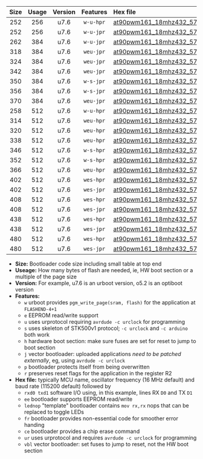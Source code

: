 |Size|Usage|Version|Features|Hex file|
|:-:|:-:|:-:|:-:|:--|
|252|256|u7.6|`w-u-hpr`|[at90pwm161_18mhz432_57600bps_rxb0_txb1_ur.hex](https://raw.githubusercontent.com/stefanrueger/urboot/main/bootloaders/at90pwm161/fcpu_18mhz432/57600_bps/at90pwm161_18mhz432_57600bps_rxb0_txb1_ur.hex)|
|252|256|u7.6|`w-u-jpr`|[at90pwm161_18mhz432_57600bps_rxb0_txb1_ur_vbl.hex](https://raw.githubusercontent.com/stefanrueger/urboot/main/bootloaders/at90pwm161/fcpu_18mhz432/57600_bps/at90pwm161_18mhz432_57600bps_rxb0_txb1_ur_vbl.hex)|
|262|384|u7.6|`w-u-jpr`|[at90pwm161_18mhz432_57600bps_rxb0_txb1_lednop_ur_vbl.hex](https://raw.githubusercontent.com/stefanrueger/urboot/main/bootloaders/at90pwm161/fcpu_18mhz432/57600_bps/at90pwm161_18mhz432_57600bps_rxb0_txb1_lednop_ur_vbl.hex)|
|318|384|u7.6|`weu-jpr`|[at90pwm161_18mhz432_57600bps_rxb0_txb1_ee_ur_vbl.hex](https://raw.githubusercontent.com/stefanrueger/urboot/main/bootloaders/at90pwm161/fcpu_18mhz432/57600_bps/at90pwm161_18mhz432_57600bps_rxb0_txb1_ee_ur_vbl.hex)|
|324|384|u7.6|`weu-jpr`|[at90pwm161_18mhz432_57600bps_rxb0_txb1_ee_lednop_ur_vbl.hex](https://raw.githubusercontent.com/stefanrueger/urboot/main/bootloaders/at90pwm161/fcpu_18mhz432/57600_bps/at90pwm161_18mhz432_57600bps_rxb0_txb1_ee_lednop_ur_vbl.hex)|
|342|384|u7.6|`weu-jpr`|[at90pwm161_18mhz432_57600bps_rxb0_txb1_ee_lednop_fr_ur_vbl.hex](https://raw.githubusercontent.com/stefanrueger/urboot/main/bootloaders/at90pwm161/fcpu_18mhz432/57600_bps/at90pwm161_18mhz432_57600bps_rxb0_txb1_ee_lednop_fr_ur_vbl.hex)|
|350|384|u7.6|`w-s-jpr`|[at90pwm161_18mhz432_57600bps_rxb0_txb1_vbl.hex](https://raw.githubusercontent.com/stefanrueger/urboot/main/bootloaders/at90pwm161/fcpu_18mhz432/57600_bps/at90pwm161_18mhz432_57600bps_rxb0_txb1_vbl.hex)|
|356|384|u7.6|`w-s-jpr`|[at90pwm161_18mhz432_57600bps_rxb0_txb1_lednop_vbl.hex](https://raw.githubusercontent.com/stefanrueger/urboot/main/bootloaders/at90pwm161/fcpu_18mhz432/57600_bps/at90pwm161_18mhz432_57600bps_rxb0_txb1_lednop_vbl.hex)|
|370|384|u7.6|`weu-jpr`|[at90pwm161_18mhz432_57600bps_rxb0_txb1_ee_lednop_fr_ce_ur_vbl.hex](https://raw.githubusercontent.com/stefanrueger/urboot/main/bootloaders/at90pwm161/fcpu_18mhz432/57600_bps/at90pwm161_18mhz432_57600bps_rxb0_txb1_ee_lednop_fr_ce_ur_vbl.hex)|
|258|512|u7.6|`w-u-hpr`|[at90pwm161_18mhz432_57600bps_rxb0_txb1_lednop_ur.hex](https://raw.githubusercontent.com/stefanrueger/urboot/main/bootloaders/at90pwm161/fcpu_18mhz432/57600_bps/at90pwm161_18mhz432_57600bps_rxb0_txb1_lednop_ur.hex)|
|314|512|u7.6|`weu-hpr`|[at90pwm161_18mhz432_57600bps_rxb0_txb1_ee_ur.hex](https://raw.githubusercontent.com/stefanrueger/urboot/main/bootloaders/at90pwm161/fcpu_18mhz432/57600_bps/at90pwm161_18mhz432_57600bps_rxb0_txb1_ee_ur.hex)|
|320|512|u7.6|`weu-hpr`|[at90pwm161_18mhz432_57600bps_rxb0_txb1_ee_lednop_ur.hex](https://raw.githubusercontent.com/stefanrueger/urboot/main/bootloaders/at90pwm161/fcpu_18mhz432/57600_bps/at90pwm161_18mhz432_57600bps_rxb0_txb1_ee_lednop_ur.hex)|
|338|512|u7.6|`weu-hpr`|[at90pwm161_18mhz432_57600bps_rxb0_txb1_ee_lednop_fr_ur.hex](https://raw.githubusercontent.com/stefanrueger/urboot/main/bootloaders/at90pwm161/fcpu_18mhz432/57600_bps/at90pwm161_18mhz432_57600bps_rxb0_txb1_ee_lednop_fr_ur.hex)|
|346|512|u7.6|`w-s-hpr`|[at90pwm161_18mhz432_57600bps_rxb0_txb1.hex](https://raw.githubusercontent.com/stefanrueger/urboot/main/bootloaders/at90pwm161/fcpu_18mhz432/57600_bps/at90pwm161_18mhz432_57600bps_rxb0_txb1.hex)|
|352|512|u7.6|`w-s-hpr`|[at90pwm161_18mhz432_57600bps_rxb0_txb1_lednop.hex](https://raw.githubusercontent.com/stefanrueger/urboot/main/bootloaders/at90pwm161/fcpu_18mhz432/57600_bps/at90pwm161_18mhz432_57600bps_rxb0_txb1_lednop.hex)|
|366|512|u7.6|`weu-hpr`|[at90pwm161_18mhz432_57600bps_rxb0_txb1_ee_lednop_fr_ce_ur.hex](https://raw.githubusercontent.com/stefanrueger/urboot/main/bootloaders/at90pwm161/fcpu_18mhz432/57600_bps/at90pwm161_18mhz432_57600bps_rxb0_txb1_ee_lednop_fr_ce_ur.hex)|
|402|512|u7.6|`wes-hpr`|[at90pwm161_18mhz432_57600bps_rxb0_txb1_ee.hex](https://raw.githubusercontent.com/stefanrueger/urboot/main/bootloaders/at90pwm161/fcpu_18mhz432/57600_bps/at90pwm161_18mhz432_57600bps_rxb0_txb1_ee.hex)|
|402|512|u7.6|`wes-jpr`|[at90pwm161_18mhz432_57600bps_rxb0_txb1_ee_vbl.hex](https://raw.githubusercontent.com/stefanrueger/urboot/main/bootloaders/at90pwm161/fcpu_18mhz432/57600_bps/at90pwm161_18mhz432_57600bps_rxb0_txb1_ee_vbl.hex)|
|408|512|u7.6|`wes-hpr`|[at90pwm161_18mhz432_57600bps_rxb0_txb1_ee_lednop.hex](https://raw.githubusercontent.com/stefanrueger/urboot/main/bootloaders/at90pwm161/fcpu_18mhz432/57600_bps/at90pwm161_18mhz432_57600bps_rxb0_txb1_ee_lednop.hex)|
|408|512|u7.6|`wes-jpr`|[at90pwm161_18mhz432_57600bps_rxb0_txb1_ee_lednop_vbl.hex](https://raw.githubusercontent.com/stefanrueger/urboot/main/bootloaders/at90pwm161/fcpu_18mhz432/57600_bps/at90pwm161_18mhz432_57600bps_rxb0_txb1_ee_lednop_vbl.hex)|
|438|512|u7.6|`wes-hpr`|[at90pwm161_18mhz432_57600bps_rxb0_txb1_ee_lednop_fr.hex](https://raw.githubusercontent.com/stefanrueger/urboot/main/bootloaders/at90pwm161/fcpu_18mhz432/57600_bps/at90pwm161_18mhz432_57600bps_rxb0_txb1_ee_lednop_fr.hex)|
|438|512|u7.6|`wes-jpr`|[at90pwm161_18mhz432_57600bps_rxb0_txb1_ee_lednop_fr_vbl.hex](https://raw.githubusercontent.com/stefanrueger/urboot/main/bootloaders/at90pwm161/fcpu_18mhz432/57600_bps/at90pwm161_18mhz432_57600bps_rxb0_txb1_ee_lednop_fr_vbl.hex)|
|480|512|u7.6|`wes-hpr`|[at90pwm161_18mhz432_57600bps_rxb0_txb1_ee_lednop_fr_ce.hex](https://raw.githubusercontent.com/stefanrueger/urboot/main/bootloaders/at90pwm161/fcpu_18mhz432/57600_bps/at90pwm161_18mhz432_57600bps_rxb0_txb1_ee_lednop_fr_ce.hex)|
|480|512|u7.6|`wes-jpr`|[at90pwm161_18mhz432_57600bps_rxb0_txb1_ee_lednop_fr_ce_vbl.hex](https://raw.githubusercontent.com/stefanrueger/urboot/main/bootloaders/at90pwm161/fcpu_18mhz432/57600_bps/at90pwm161_18mhz432_57600bps_rxb0_txb1_ee_lednop_fr_ce_vbl.hex)|

- **Size:** Bootloader code size including small table at top end
- **Useage:** How many bytes of flash are needed, ie, HW boot section or a multiple of the page size
- **Version:** For example, u7.6 is an urboot version, o5.2 is an optiboot version
- **Features:**
  + `w` urboot provides `pgm_write_page(sram, flash)` for the application at `FLASHEND-4+1`
  + `e` EEPROM read/write support
  + `u` uses urprotocol requiring `avrdude -c urclock` for programming
  + `s` uses skeleton of STK500v1 protocol; `-c urclock` and `-c arduino` both work
  + `h` hardware boot section: make sure fuses are set for reset to jump to boot section
  + `j` vector bootloader: uploaded applications *need to be patched externally*, eg, using `avrdude -c urclock`
  + `p` bootloader protects itself from being overwritten
  + `r` preserves reset flags for the application in the register R2
- **Hex file:** typically MCU name, oscillator frequency (16 MHz default) and baud rate (115200 default) followed by
  + `rxd0 txd1` software I/O using, in this example, lines RX `D0` and TX `D1`
  + `ee` bootloader supports EEPROM read/write
  + `lednop` "template" bootloader contains `mov rx,rx` nops that can be replaced to toggle LEDs
  + `fr` bootloader provides non-essential code for smoother error handing
  + `ce` bootloader provides a chip erase command
  + `ur` uses urprotocol and requires `avrdude -c urclock` for programming
  + `vbl` vector bootloader: set fuses to jump to reset, not the HW boot section
